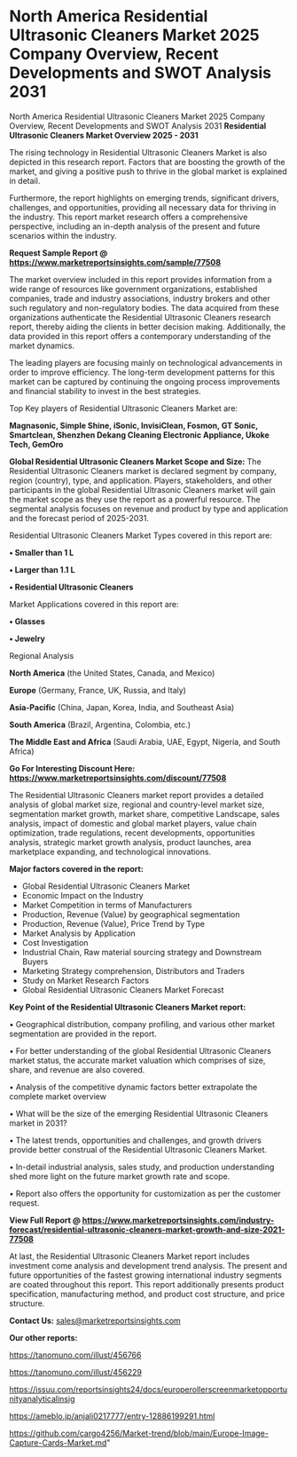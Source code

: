 # North America Residential Ultrasonic Cleaners Market 2025 Company Overview, Recent Developments and SWOT Analysis 2031
North America Residential Ultrasonic Cleaners Market 2025 Company Overview, Recent Developments and SWOT Analysis 2031
<Strong> Residential Ultrasonic Cleaners Market Overview 2025 - 2031</strong>

The rising technology in Residential Ultrasonic Cleaners Market is also depicted in this research report. Factors that are boosting the growth of the market, and giving a positive push to thrive in the global market is explained in detail.

Furthermore, the report highlights on emerging trends, significant drivers, challenges, and opportunities, providing all necessary data for thriving in the industry. This report market research offers a comprehensive perspective, including an in-depth analysis of the present and future scenarios within the industry.

<strong>Request Sample Report @ <a href=https://www.marketreportsinsights.com/sample/77508>https://www.marketreportsinsights.com/sample/77508</a></strong>

The market overview included in this report provides information from a wide range of resources like government organizations, established companies, trade and industry associations, industry brokers and other such regulatory and non-regulatory bodies. The data acquired from these organizations authenticate the Residential Ultrasonic Cleaners research report, thereby aiding the clients in better decision making. Additionally, the data provided in this report offers a contemporary understanding of the market dynamics.

The leading players are focusing mainly on technological advancements in order to improve efficiency. The long-term development patterns for this market can be captured by continuing the ongoing process improvements and financial stability to invest in the best strategies.

Top Key players of Residential Ultrasonic Cleaners Market are:

<strong>Magnasonic, Simple Shine, iSonic, InvisiClean, Fosmon, GT Sonic, Smartclean, Shenzhen Dekang Cleaning Electronic Appliance, Ukoke Tech, GemOro</strong>

<strong><b>Global Residential Ultrasonic Cleaners Market Scope and Size:</b></strong>
The Residential Ultrasonic Cleaners market is declared segment by company, region (country), type, and application. Players, stakeholders, and other participants in the global Residential Ultrasonic Cleaners market will gain the market scope as they use the report as a powerful resource. The segmental analysis focuses on revenue and product by type and application and the forecast period of 2025-2031.

Residential Ultrasonic Cleaners Market Types covered in this report are:

<strong>• Smaller than 1 L

• Larger than 1.1 L

• Residential Ultrasonic Cleaners</strong>

Market Applications covered in this report are:

<strong>• Glasses

• Jewelry</strong> 

Regional Analysis

<strong>North America</strong> (the United States, Canada, and Mexico)

<strong>Europe</strong> (Germany, France, UK, Russia, and Italy)

<strong>Asia-Pacific</strong> (China, Japan, Korea, India, and Southeast Asia)

<strong>South America</strong> (Brazil, Argentina, Colombia, etc.)

<strong>The Middle East and Africa</strong> (Saudi Arabia, UAE, Egypt, Nigeria, and South Africa)

<strong>Go For Interesting Discount Here: <a href=https://www.marketreportsinsights.com/discount/77508>https://www.marketreportsinsights.com/discount/77508</a></strong>

The Residential Ultrasonic Cleaners market report provides a detailed analysis of global market size, regional and country-level market size, segmentation market growth, market share, competitive Landscape, sales analysis, impact of domestic and global market players, value chain optimization, trade regulations, recent developments, opportunities analysis, strategic market growth analysis, product launches, area marketplace expanding, and technological innovations.

<strong><b>Major factors covered in the report:</b></strong>
<ul>
  <li>Global Residential Ultrasonic Cleaners Market </li>
  <li>Economic Impact on the Industry</li>
  <li>Market Competition in terms of Manufacturers</li>
  <li>Production, Revenue (Value) by geographical segmentation</li>
  <li>Production, Revenue (Value), Price Trend by Type</li>
  <li>Market Analysis by Application</li>
  <li>Cost Investigation</li>
  <li>Industrial Chain, Raw material sourcing strategy and Downstream Buyers</li>
  <li>Marketing Strategy comprehension, Distributors and Traders</li>
  <li>Study on Market Research Factors</li>
  <li>Global Residential Ultrasonic Cleaners Market Forecast</li>
</ul>

<strong><b>Key Point of the Residential Ultrasonic Cleaners Market report:</b></strong>

• Geographical distribution, company profiling, and various other market segmentation are provided in the report.

• For better understanding of the global Residential Ultrasonic Cleaners market status, the accurate market valuation which comprises of size, share, and revenue are also covered.

• Analysis of the competitive dynamic factors better extrapolate the complete market overview

• What will be the size of the emerging Residential Ultrasonic Cleaners market in 2031?

• The latest trends, opportunities and challenges, and growth drivers provide better construal of the Residential Ultrasonic Cleaners Market.

• In-detail industrial analysis, sales study, and production understanding shed more light on the future market growth rate and scope.

• Report also offers the opportunity for customization as per the customer request.

<strong><b>View Full Report @ <a href=https://www.marketreportsinsights.com/industry-forecast/residential-ultrasonic-cleaners-market-growth-and-size-2021-77508>https://www.marketreportsinsights.com/industry-forecast/residential-ultrasonic-cleaners-market-growth-and-size-2021-77508</a></b></strong>


At last, the Residential Ultrasonic Cleaners Market report includes investment come analysis and development trend analysis. The present and future opportunities of the fastest growing international industry segments are coated throughout this report. This report additionally presents product specification, manufacturing method, and product cost structure, and price structure.

<strong>Contact Us:</strong>
sales@marketreportsinsights.com

<strong>Our other reports:</strong>

<a href=https://tanomuno.com/illust/456766>https://tanomuno.com/illust/456766</a>

<a href=https://tanomuno.com/illust/456229>https://tanomuno.com/illust/456229</a>

<a href=https://issuu.com/reportsinsights24/docs/europerollerscreenmarketopportunityanalyticalinsig>https://issuu.com/reportsinsights24/docs/europerollerscreenmarketopportunityanalyticalinsig</a>

<a href=https://ameblo.jp/anjali0217777/entry-12886199291.html>https://ameblo.jp/anjali0217777/entry-12886199291.html</a>

<a href=https://github.com/cargo4256/Market-trend/blob/main/Europe-Image-Capture-Cards-Market.md>https://github.com/cargo4256/Market-trend/blob/main/Europe-Image-Capture-Cards-Market.md</a>"
